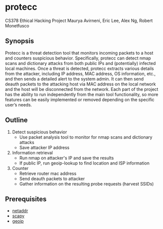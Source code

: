 # protecc
CS378 Ethical Hacking Project
Maurya Avirneni, Eric Lee, Alex Ng, Robert Monetfusco

## Synopsis 
Protecc is a threat detection tool that monitors incoming packets to a host and counters suspicious behavior. Specifically, protecc can detect nmap scans and dictionary attacks from both public IPs and (potentially) infected local machines. Once a threat is detected, protecc extracts various details from the attacker, including IP address, MAC address, OS information, etc., and then sends a detailed alert to the system admin. It can then send  deauth packets to the attacking host via MAC address on the local network and the host will be disconnected from the network. Each part of the project has the ability to run independently from the main tool functionality, so more features can be easily implemented or removed depending on the specific user’s needs.


## Outline
1. Detect suspicious behavior
	- Use packet analysis tool to monitor for nmap scans and dictionary attacks
	- Save attacker IP address
2. Information retrieval
	- Run nmap on attacker's IP and save the results
	- If public IP, run geoip-lookup to find location and ISP information
3. Counter
	- Retrieve router mac address
	- Send deauth packets to attacker
	- Gather information on the resulting probe requests (harvest SSIDs)

## Prerequisites
- [netaddr](https://github.com/drkjam/netaddr)
- [scapy](https://github.com/secdev/scapy)
- [geoip](https://packages.debian.org/wheezy/geoip-bin)
